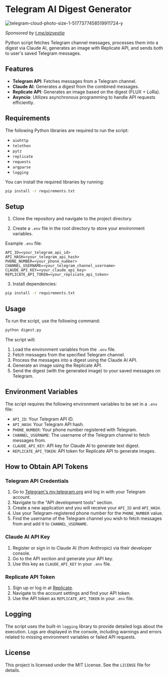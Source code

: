 
# Telegram AI Digest Generator

![telegram-cloud-photo-size-1-5177377458519911724-y](https://github.com/user-attachments/assets/9aa69601-3b56-4dc2-bc09-ce4f10d63523)

_Sponsored by [t.me/aizvestia](https://t.me/aizvestia)_

Python script fetches Telegram channel messages, processes them into a digest via Claude AI, generates an image with Replicate API, and sends both to user's saved Telegram messages.

## Features

- **Telegram API**: Fetches messages from a Telegram channel.
- **Claude AI**: Generates a digest from the combined messages.
- **Replicate API**: Generates an image based on the digest (FLUX + LoRa).
- **Asyncio**: Utilizes asynchronous programming to handle API requests efficiently.

## Requirements

The following Python libraries are required to run the script:

- `aiohttp`
- `telethon`
- `pytz`
- `replicate`
- `requests`
- `argparse`
- `logging`

You can install the required libraries by running:

```bash
pip install -r requirements.txt
```

## Setup

1. Clone the repository and navigate to the project directory.

2. Create a `.env` file in the root directory to store your environment variables.

Example `.env` file:

```
API_ID=<your_telegram_api_id>
API_HASH=<your_telegram_api_hash>
PHONE_NUMBER=<your_phone_number>
CHANNEL_USERNAME=<your_telegram_channel_username>
CLAUDE_API_KEY=<your_claude_api_key>
REPLICATE_API_TOKEN=<your_replicate_api_token>
```

3. Install dependencies:

```bash
pip install -r requirements.txt
```

## Usage

To run the script, use the following command:

```bash
python digest.py
```

The script will:
1. Load the environment variables from the `.env` file.
2. Fetch messages from the specified Telegram channel.
3. Process the messages into a digest using the Claude AI API.
4. Generate an image using the Replicate API.
5. Send the digest (with the generated image) to your saved messages on Telegram.

## Environment Variables

The script requires the following environment variables to be set in a `.env` file:

- `API_ID`: Your Telegram API ID.
- `API_HASH`: Your Telegram API hash.
- `PHONE_NUMBER`: Your phone number registered with Telegram.
- `CHANNEL_USERNAME`: The username of the Telegram channel to fetch messages from.
- `CLAUDE_API_KEY`: API key for Claude AI to generate text digest.
- `REPLICATE_API_TOKEN`: API token for Replicate API to generate images.

## How to Obtain API Tokens

### Telegram API Credentials

1. Go to [Telegram's my.telegram.org](https://my.telegram.org/) and log in with your Telegram account.
2. Navigate to the "API development tools" section.
3. Create a new application and you will receive your `API_ID` and `API_HASH`.
4. Use your Telegram-registered phone number for the `PHONE_NUMBER` value.
5. Find the username of the Telegram channel you wish to fetch messages from and add it to `CHANNEL_USERNAME`.

### Claude AI API Key

1. Register or sign in to Claude AI (from Anthropic) via their developer console.
2. Go to the API section and generate your API key.
3. Use this key as `CLAUDE_API_KEY` in your `.env` file.

### Replicate API Token

1. Sign up or log in at [Replicate](https://replicate.com/).
2. Navigate to the account settings and find your API token.
3. Use the API token as `REPLICATE_API_TOKEN` in your `.env` file.

## Logging

The script uses the built-in `logging` library to provide detailed logs about the execution. Logs are displayed in the console, including warnings and errors related to missing environment variables or failed API requests.

## License

This project is licensed under the MIT License. See the `LICENSE` file for details.
